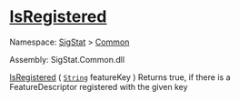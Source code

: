 # [IsRegistered](./FeatureDescriptor-100663413.md)

Namespace: [SigStat]() > [Common](./../README.md)

Assembly: SigStat.Common.dll

[IsRegistered](./FeatureDescriptor-100663413.md) ( [`String`](https://docs.microsoft.com/en-us/dotnet/api/System.String) featureKey )	Returns true, if there is a FeatureDescriptor registered with the given key
